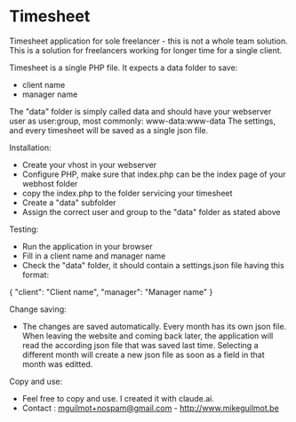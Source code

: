 # Timesheet
Timesheet application for sole freelancer - this is not a whole team solution.
This is a solution for freelancers working for longer time for a single client.

Timesheet is a single PHP file. It expects a data folder to save:
- client name
- manager name
  
The "data" folder is simply called data and should have your webserver user as user:group, most commonly:
www-data:www-data
The settings, and every timesheet will be saved as a single json file.

Installation:
- Create your vhost in your webserver
- Configure PHP, make sure that index.php can be the index page of your webhost folder
- copy the index.php to the folder servicing your timesheet
- Create a "data" subfolder
- Assign the correct user and group to the "data" folder as stated above

Testing:
- Run the application in your browser
- Fill in a client name and manager name
- Check the "data" folder, it should contain a settings.json file having this format:

{
    "client": "Client name",
    "manager": "Manager name"
}

Change saving:
- The changes are saved automatically. Every month has its own json file. When leaving the website and coming back later, the application will read the according json file that was saved last time. Selecting a different month will create a new json file as soon as a field in that month was editted.

Copy and use:
- Feel free to copy and use. I created it with claude.ai.
- Contact : mguilmot+nospam@gmail.com - http://www.mikeguilmot.be
